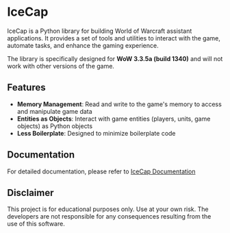 # IceCap

IceCap is a Python library for building World of Warcraft assistant applications. It provides a set of tools and utilities to interact with the game, automate tasks, and enhance the gaming experience.

The library is specifically designed for **WoW 3.3.5a (build 1340)** and will not work with other versions of the game.

## Features

- **Memory Management**: Read and write to the game's memory to access and manipulate game data
- **Entities as Objects**: Interact with game entities (players, units, game objects) as Python objects
- **Less Boilerplate**: Designed to minimize boilerplate code

## Documentation

For detailed documentation, please refer to [IceCap Documentation](https://icecap.prodan.cloud) 


## Disclaimer

This project is for educational purposes only. Use at your own risk. The developers are not responsible for any consequences resulting from the use of this software.